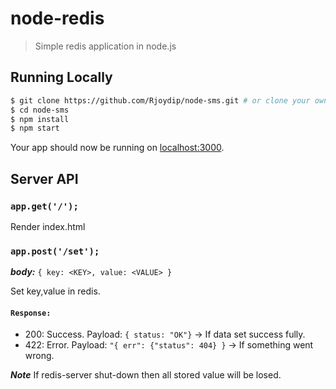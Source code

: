 # node-redis

> Simple redis application in node.js


## Running Locally

```bash
$ git clone https://github.com/Rjoydip/node-sms.git # or clone your own fork
$ cd node-sms
$ npm install
$ npm start
```

Your app should now be running on [localhost:3000](http://localhost:3000).

## Server API

### `app.get('/');`

Render index.html

### `app.post('/set');`
***body:*** `{ key: <KEY>, value: <VALUE> }`

Set key,value in redis.

#### `Response:`

* 200: Success. Payload: `{ status: "OK"}` -> If data set success fully.
* 422: Error. Payload: `"{ err": {"status": 404} }` -> If something went wrong.

***Note***
If redis-server shut-down then all stored value will be losed.